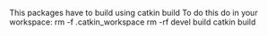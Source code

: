 This packages have to build using catkin build
To do this do in your workspace:
rm -f .catkin_workspace
rm -rf devel build
catkin build
